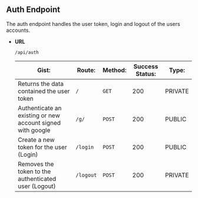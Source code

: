 ## **Auth Endpoint**

The auth endpoint handles the user token, login and logout of the users accounts.

- **URL**

  ```
  /api/auth
  ```

  | Gist:                                                      | Route:    | Method: | Success Status: | Type:   |
  | ---------------------------------------------------------- | --------- | ------- | --------------- | ------- |
  | Returns the data contained the user token                  | `/`       | `GET`   | 200             | PRIVATE |
  | Authenticate an existing or new account signed with google | `/g/`     | `POST`  | 200             | PUBLIC  |
  | Create a new token for the user (Login)                    | `/login`  | `POST`  | 200             | PUBLIC  |
  | Removes the token to the authenticated user (Logout)       | `/logout` | `POST`  | 200             | PRIVATE |
